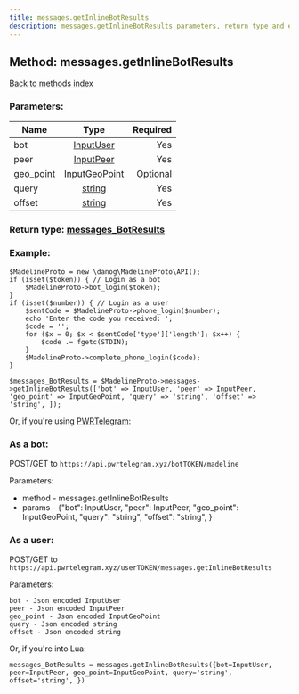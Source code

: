 ```yaml
---
title: messages.getInlineBotResults
description: messages.getInlineBotResults parameters, return type and example
---
```

## Method: messages.getInlineBotResults  
[Back to methods index](index.md)


### Parameters:

| Name     |    Type       | Required |
|----------|:-------------:|---------:|
|bot|[InputUser](../types/InputUser.md) | Yes|
|peer|[InputPeer](../types/InputPeer.md) | Yes|
|geo\_point|[InputGeoPoint](../types/InputGeoPoint.md) | Optional|
|query|[string](../types/string.md) | Yes|
|offset|[string](../types/string.md) | Yes|


### Return type: [messages\_BotResults](../types/messages_BotResults.md)

### Example:


```
$MadelineProto = new \danog\MadelineProto\API();
if (isset($token)) { // Login as a bot
    $MadelineProto->bot_login($token);
}
if (isset($number)) { // Login as a user
    $sentCode = $MadelineProto->phone_login($number);
    echo 'Enter the code you received: ';
    $code = '';
    for ($x = 0; $x < $sentCode['type']['length']; $x++) {
        $code .= fgetc(STDIN);
    }
    $MadelineProto->complete_phone_login($code);
}

$messages_BotResults = $MadelineProto->messages->getInlineBotResults(['bot' => InputUser, 'peer' => InputPeer, 'geo_point' => InputGeoPoint, 'query' => 'string', 'offset' => 'string', ]);
```

Or, if you're using [PWRTelegram](https://pwrtelegram.xyz):

### As a bot:

POST/GET to `https://api.pwrtelegram.xyz/botTOKEN/madeline`

Parameters:

* method - messages.getInlineBotResults
* params - {"bot": InputUser, "peer": InputPeer, "geo_point": InputGeoPoint, "query": "string", "offset": "string", }



### As a user:

POST/GET to `https://api.pwrtelegram.xyz/userTOKEN/messages.getInlineBotResults`

Parameters:

```
bot - Json encoded InputUser
peer - Json encoded InputPeer
geo_point - Json encoded InputGeoPoint
query - Json encoded string
offset - Json encoded string

```

Or, if you're into Lua:

```
messages_BotResults = messages.getInlineBotResults({bot=InputUser, peer=InputPeer, geo_point=InputGeoPoint, query='string', offset='string', })
```

